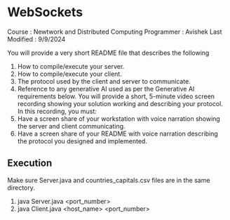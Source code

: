 # WebSockets
Course : Newtwork and Distributed Computing
Programmer : Avishek
Last Modified : 9/9/2024


You will provide a very short README file that describes the following
1. How to compile/execute your server.
2. How to compile/execute your client.
3. The protocol used by the client and server to communicate.
4. Reference to any generative AI used as per the Generative AI requirements below.
You will provide a short, 5-minute video screen recording showing your solution working and describing your protocol. In this recording, you must:
1. Have a screen share of your workstation with voice narration showing the server and client communicating.
2. Have a screen share of your README with voice narration describing the protocol you designed and implemented.

## Execution
Make sure Server.java and countries_capitals.csv files are in the same directory.
1. java Server.java <port_number>
2. java Client.java <host_name> <port_number>
